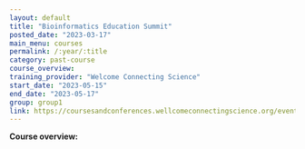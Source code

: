 ```yaml
---
layout: default
title: "Bioinformatics Education Summit"
posted_date: "2023-03-17"
main_menu: courses
permalink: /:year/:title
category: past-course
course_overview: 
training_provider: "Welcome Connecting Science"
start_date: "2023-05-15"
end_date: "2023-05-17"
group: group1
link: https://coursesandconferences.wellcomeconnectingscience.org/event/bioinformatics-education-summit-20230515/
---
```

  
<!-- ### SARS-CoV-2 NGS bioinformatics course 2021 -->

<p align="left"><b >Course overview:</b></p>


